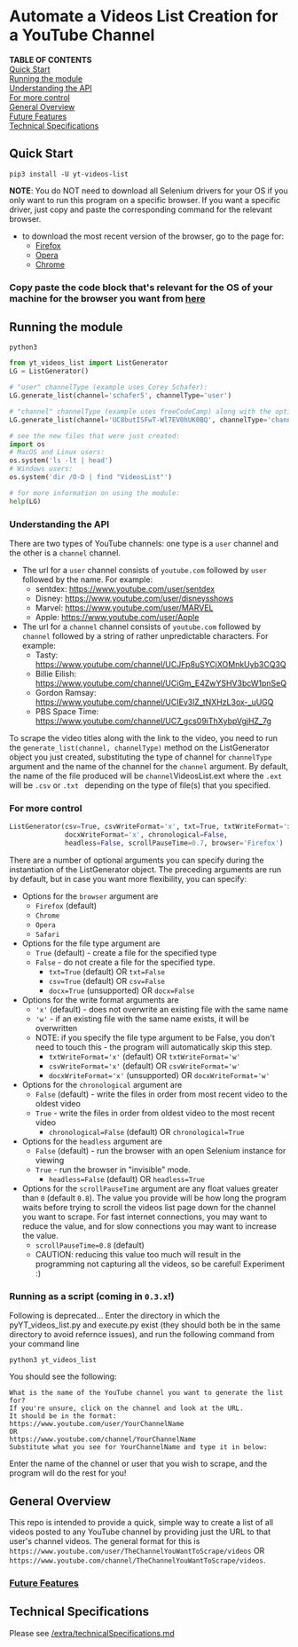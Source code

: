 # Automate a Videos List Creation for a YouTube Channel
**TABLE OF CONTENTS**
<br>[Quick Start](./README.md#Quick-Start)
<br>[Running the module](./README.md#Running-the-module)
<br>[Understanding the API](./README.md#Understanding-the-API)
<br>[For more control](./README.md#For-more-control)
<br>[General Overview](./README.md#General-Overview)
<br>[Future Features](./README.md#Future-Features)
<br>[Technical Specifications](./README.md#Technical-Specifications)

## Quick Start
```
pip3 install -U yt-videos-list
```

**NOTE**: You do NOT need to download all Selenium drivers for your OS if you only want to run this program on a specific browser. If you want a specific driver, just copy and paste the corresponding command for the relevant browser.
- to download the most recent version of the browser, go to the page for:
  - [Firefox](https://www.mozilla.org/en-US/firefox/new/)
  - [Opera](https://www.opera.com/)
  - [Chrome](https://www.google.com/chrome/)

### Copy paste the code block that's relevant for the OS of your machine for the browser you want from **[here](https://github.com/Shail-Shouryya/yt_videos_list/blob/master/extra/README.md)**

## Running the module
```
python3
```
```python
from yt_videos_list import ListGenerator
LG = ListGenerator()

# "user" channelType (example uses Corey Schafer):
LG.generate_list(channel='schafer5', channelType='user')

# "channel" channelType (example uses freeCodeCamp) along with the optional fileName argument:
LG.generate_list(channel='UC8butISFwT-Wl7EV0hUK0BQ', channelType='channel', fileName='freeCodeCamp_orgVideosList')

# see the new files that were just created:
import os
# MacOS and Linux users:
os.system('ls -lt | head')
# Windows users:
os.system('dir /O-D | find "VideosList"')

# for more information on using the module:
help(LG)
```

### Understanding the API
There are two types of YouTube channels: one type is a `user` channel and the other is a `channel` channel.
* The url for a `user` channel consists of `youtube.com` followed by `user` followed by the name. For example:
  * sentdex: https://www.youtube.com/user/sentdex
  * Disney: https://www.youtube.com/user/disneysshows
  * Marvel: https://www.youtube.com/user/MARVEL
  * Apple: https://www.youtube.com/user/Apple
* The url for a `channel` channel consists of `youtube.com` followed by `channel` followed by a string of rather unpredictable characters. For example:
  * Tasty: https://www.youtube.com/channel/UCJFp8uSYCjXOMnkUyb3CQ3Q
  * Billie Eilish: https://www.youtube.com/channel/UCiGm_E4ZwYSHV3bcW1pnSeQ
  * Gordon Ramsay: https://www.youtube.com/channel/UCIEv3lZ_tNXHzL3ox-_uUGQ
  * PBS Space Time: https://www.youtube.com/channel/UC7_gcs09iThXybpVgjHZ_7g

To scrape the video titles along with the link to the video, you need to run the `generate_list(channel, channelType)` method on the ListGenerator object you just created, substituting the type of channel for `channelType` argument and the name of the channel for the `channel` argument. By default, the name of the file produced will be `channel`VideosList.ext where the `.ext` will be `.csv` or `.txt ` depending on the type of file(s) that you specified.

### For more control
```python
ListGenerator(csv=True, csvWriteFormat='x', txt=True, txtWriteFormat='x', docx=False,
              docxWriteFormat='x', chronological=False,
              headless=False, scrollPauseTime=0.7, browser='Firefox')
```
There are a number of optional arguments you can specify during the instantiation of the ListGenerator object. The preceding arguments are run by default, but in case you want more flexibility, you can specify:

* Options for the `browser` argument are
  - `Firefox` (default)
  - `Chrome`
  - `Opera`
  - `Safari`
* Options for the file type argument are
  - `True` (default) - create a file for the specified type
  - `False` - do not create a file for the specified type.
    * `txt=True`  (default) OR `txt=False`
    * `csv=True`  (default) OR `csv=False`
    * `docx=True` (unsupported) OR `docx=False`
* Options for the write format arguments are
  - `'x'` (default) - does not overwrite an existing file with the same name
  - `'w'` - if an existing file with the same name exists, it will be overwritten
  * NOTE: if you specify the file type argument to be False, you don't need to touch this - the program will automatically skip this step.
    * `txtWriteFormat='x'`  (default) OR `txtWriteFormat='w'`
    * `csvWriteFormat='x'`  (default) OR `csvWriteFormat='w'`
    * `docxWriteFormat='x'` (unsupported) OR `docxWriteFormat='w'`
* Options for the `chronological` argument are
  - `False` (default) - write the files in order from most recent video to the oldest video
  - `True` - write the files in order from oldest video to the most recent video
    * `chronological=False` (default) OR `chronological=True`
* Options for the `headless` argument are
  - `False` (default) - run the browser with an open Selenium instance for viewing
  - `True` - run the browser in "invisible" mode.
    * `headless=False` (default) OR `headless=True`
* Options for the `scrollPauseTime` argument are any float values greater than `0` (default `0.8`). The value you provide will be how long the program waits before trying to scroll the videos list page down for the channel you want to scrape. For fast internet connections, you may want to reduce the value, and for slow connections you may want to increase the value.
  * `scrollPauseTime=0.8` (default)
  * CAUTION: reducing this value too much will result in the programming not capturing all the videos, so be careful! Experiment :)

### Running as a script (coming in `0.3.x`!)
Following is deprecated...
Enter the directory in which the pyYT_videos_list.py and execute.py exist (they should both be in the same directory to avoid refernce issues), and run the following command from your command line
```
python3 yt_videos_list
```
You should see the following:
```
What is the name of the YouTube channel you want to generate the list for?
If you're unsure, click on the channel and look at the URL.
It should be in the format:
https://www.youtube.com/user/YourChannelName
OR
https://www.youtube.com/channel/YourChannelName
Substitute what you see for YourChannelName and type it in below:
```
Enter the name of the channel or user that you wish to scrape, and the program will do the rest for you!

## General Overview
This repo is intended to provide a quick, simple way to create a list of all videos posted to any YouTube channel by providing just the URL to that user's channel videos. The general format for this is
`https://www.youtube.com/user/TheChannelYouWantToScrape/videos`
OR
`https://www.youtube.com/channel/TheChannelYouWantToScrape/videos`.

### [Future Features](https://github.com/Shail-Shouryya/yt_videos_list/blob/master/extra/futureFeatures.md)

## Technical Specifications
Please see [/extra/technicalSpecifications.md](https://github.com/Shail-Shouryya/yt_videos_list/blob/master/extra/technicalSpecifications.md)
